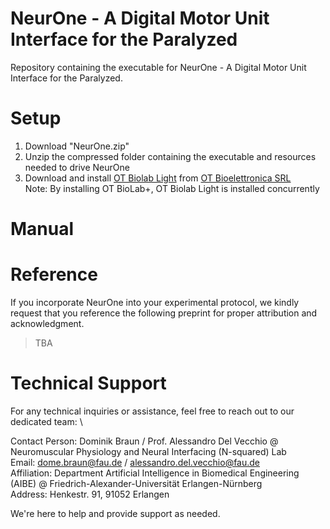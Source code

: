 # NeurOne - A Digital Motor Unit Interface for the Paralyzed
Repository containing the executable for NeurOne - A Digital Motor Unit Interface for the Paralyzed.

# Setup
1) Download "NeurOne.zip"
2) Unzip the compressed folder containing the executable and resources needed to drive NeurOne
3) Download and install [OT Biolab Light](https://www.otbioelettronica.it/files/47/Software/148/OTBioLab-v1592.exe) from [OT Bioelettronica SRL](https://www.otbioelettronica.it/) \
   Note: By installing OT BioLab+, OT Biolab Light is installed concurrently

# Manual

# Reference
If you incorporate NeurOne into your experimental protocol, we kindly request that you reference the following preprint for proper attribution and acknowledgment.
> TBA

# Technical Support
For any technical inquiries or assistance, feel free to reach out to our dedicated team: \

Contact Person: Dominik Braun / Prof. Alessandro Del Vecchio @ Neuromuscular Physiology and Neural Interfacing (N-squared) Lab \
Email: dome.braun@fau.de / alessandro.del.vecchio@fau.de \
Affiliation: Department Artificial Intelligence in Biomedical Engineering (AIBE) @ Friedrich-Alexander-Universität Erlangen-Nürnberg  \
Address: Henkestr. 91, 91052 Erlangen


We're here to help and provide support as needed.
